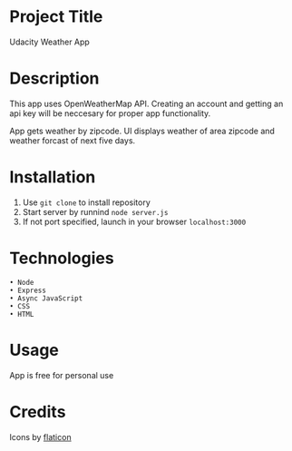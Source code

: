 # Project Title

Udacity Weather App

# Description

This app uses OpenWeatherMap API. Creating an account and getting an api key
will be neccesary for proper app functionality. 

App gets weather by zipcode. UI displays weather of area zipcode and weather
forcast of next five days.

# Installation 

1. Use ```git clone``` to install repository
2. Start server by runnind ```node server.js```
3. If not port specified, launch in your browser ```localhost:3000```

# Technologies

    • Node
    • Express
    • Async JavaScript
    • CSS
    • HTML

# Usage

App is free for personal use

# Credits

Icons by [flaticon](https://www.flaticon.com/search?word=location&type=icon)
